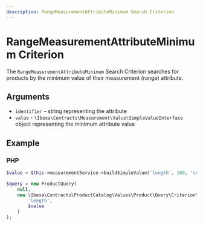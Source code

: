```yaml
---
description: RangeMeasurementAttributeMinimum Search Criterion
---
```


# RangeMeasurementAttributeMinimum Criterion

The `RangeMeasurementAttributeMinimum` Search Criterion searches for products by the minimum value of their measurement (range) attribute.

## Arguments

- `identifier` - string representing the attribute
- `value` - `\Ibexa\Contracts\Measurement\Value\SimpleValueInterface` object representing the minimum attribute value

## Example

### PHP

``` php
$value = $this->measurementService->buildSimpleValue('length', 100, 'centimeter');

$query = new ProductQuery(
    null,
    new \Ibexa\Contracts\ProductCatalog\Values\Product\Query\Criterion\RangeMeasurementAttributeMinimum(
        'length',
        $value
    )
);
```
